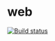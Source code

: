 # web
[![Build status](https://ci.appveyor.com/api/projects/status/0pvm7ncsk11gfydf?svg=true)](https://ci.appveyor.com/project/bragin45/web)
